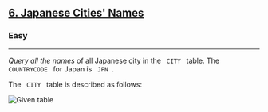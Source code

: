 <!-- Question Link -->
<h2>
 <a href="https://www.hackerrank.com/challenges/japanese-cities-name/">6. Japanese Cities' Names

 </a>
</h2>

<!-- Difficulty -->
<h3>Easy</h3>
<!-- separator -->
<hr>

<!-- Description -->
<div>
 <p> 
 <em> Query all the names </em> of all Japanese city in the <code> CITY </code> table. The <code> COUNTRYCODE </code> for Japan is <code> JPN </code>.

The <code> CITY </code> table is described as follows:

 </p>
<!--Given (Input)  -->

![Given table](https://s3.amazonaws.com/hr-challenge-images/8137/1449729804-f21d187d0f-CITY.jpg)

<!-- Output  -->
</div>

